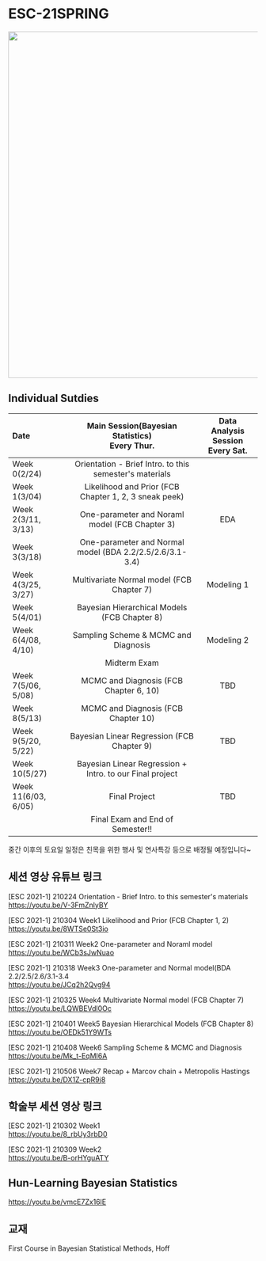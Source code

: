 # ESC-21SPRING
<img src="https://raw.githubusercontent.com/YonseiESC/ESC21-WINTER/master/img/1.png" width = "700" height="700">

## Individual Sutdies

| Date | Main Session(Bayesian Statistics) <br> Every Thur.| Data Analysis Session <br> Every Sat.|
|:-------|:-----------------------:|:---------------------:|
|Week 0(2/24)| Orientation - Brief Intro. to this semester's materials ||
|Week 1(3/04)| Likelihood and Prior (FCB Chapter 1, 2, 3 sneak peek) ||
|Week 2(3/11, 3/13)| One-parameter and Noraml model (FCB Chapter 3)|EDA|
|Week 3(3/18)| One-parameter and Normal model (BDA 2.2/2.5/2.6/3.1-3.4)||
|Week 4(3/25, 3/27)| Multivariate Normal model (FCB Chapter 7)|Modeling 1|
|Week 5(4/01)| Bayesian Hierarchical Models (FCB Chapter 8)||
|Week 6(4/08, 4/10)| Sampling Scheme & MCMC and Diagnosis |Modeling 2|
|| Midterm Exam ||
|Week 7(5/06, 5/08)| MCMC and Diagnosis (FCB Chapter 6, 10)| TBD |
|Week 8(5/13)| MCMC and Diagnosis (FCB Chapter 10)| |
|Week 9(5/20, 5/22)| Bayesian Linear Regression (FCB Chapter 9)| TBD|
|Week 10(5/27)| Bayesian Linear Regression + Intro. to our Final project||
|Week 11(6/03, 6/05)|Final Project| TBD|
||Final Exam and End of Semester!!||

중간 이후의 토요일 일정은 친목을 위한 행사 및 연사특강 등으로 배정될 예정입니다~

## 세션 영상 유튜브 링크
[ESC 2021-1] 210224 Orientation - Brief Intro. to this semester's materials <br>
https://youtu.be/V-3FmZnlyBY

[ESC 2021-1] 210304 Week1 Likelihood and Prior (FCB Chapter 1, 2) <br>
https://youtu.be/8WTSe0St3io

[ESC 2021-1] 210311 Week2 One-parameter and Noraml model <br>
https://youtu.be/WCb3sJwNuao

[ESC 2021-1] 210318 Week3 One-parameter and Normal model(BDA 2.2/2.5/2.6/3.1-3.4 <br>
https://youtu.be/JCq2h2Qvg94

[ESC 2021-1] 210325 Week4 Multivariate Normal model (FCB Chapter 7) <br>
https://youtu.be/LQWBEVdl0Oc

[ESC 2021-1] 210401 Week5 Bayesian Hierarchical Models (FCB Chapter 8) <br>
https://youtu.be/OEDk51Y9WTs

[ESC 2021-1] 210408 Week6 Sampling Scheme & MCMC and Diagnosis <br>
https://youtu.be/Mk_t-EqMI6A

[ESC 2021-1] 210506 Week7 Recap + Marcov chain + Metropolis Hastings <br>
https://youtu.be/DX1Z-cpR9j8

## 학술부 세션 영상 링크
[ESC 2021-1] 210302 Week1<br>
https://youtu.be/8_rbUy3rbD0

[ESC 2021-1] 210309 Week2<br>
https://youtu.be/B-orHYguATY

## Hun-Learning Bayesian Statistics
https://youtu.be/vmcE7Zx16lE

## 교재
First Course in Bayesian Statistical Methods, Hoff
